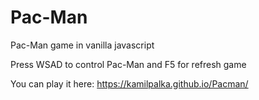 # Pac-Man

Pac-Man game in vanilla javascript

Press WSAD to control Pac-Man and F5 for refresh game

You can play it here: https://kamilpalka.github.io/Pacman/
